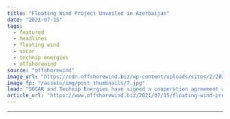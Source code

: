 ```yaml
---
title: "Floating Wind Project Unveiled in Azerbaijan"
date: "2021-07-15"
tags: 
  - featured
  - headlines
  - floating wind
  - socar
  - technip energies
  - offshorewind
source: "offshorewind"
image_url: "https://cdn.offshorewind.biz/wp-content/uploads/sites/2/2021/07/15164003/SOCAR-Technip-Energies-co-op-agreement-floating-wind.jpg"
image_fp: "/assets/img/post_thumbnails/7.jpg"
lead: "SOCAR and Technip Energies have signed a cooperation agreement which, among other things, will"
article_url: "https://www.offshorewind.biz/2021/07/15/floating-wind-project-unveiled-in-azerbaijan/"
---
```


---
